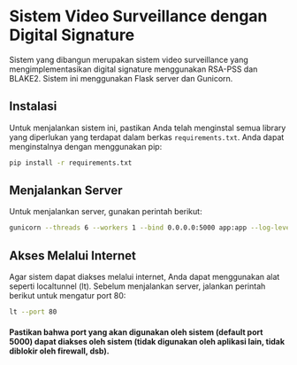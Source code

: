 # Sistem Video Surveillance dengan Digital Signature

Sistem yang dibangun merupakan sistem video surveillance yang mengimplementasikan digital signature menggunakan RSA-PSS dan BLAKE2. Sistem ini menggunakan Flask server dan Gunicorn.

## Instalasi

Untuk menjalankan sistem ini, pastikan Anda telah menginstal semua library yang diperlukan yang terdapat dalam berkas `requirements.txt`. Anda dapat menginstalnya dengan menggunakan pip:

```bash
pip install -r requirements.txt
```

## Menjalankan Server

Untuk menjalankan server, gunakan perintah berikut:

```bash
gunicorn --threads 6 --workers 1 --bind 0.0.0.0:5000 app:app --log-level=warning
```

## Akses Melalui Internet

Agar sistem dapat diakses melalui internet, Anda dapat menggunakan alat seperti localtunnel (lt). Sebelum menjalankan server, jalankan perintah berikut untuk mengatur port 80:

```bash
lt --port 80
```

#### Pastikan bahwa port yang akan digunakan oleh sistem (default port 5000) dapat diakses oleh sistem (tidak digunakan oleh aplikasi lain, tidak diblokir oleh firewall, dsb).
